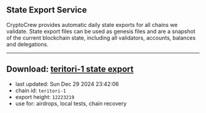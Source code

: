 ## State Export Service
CryptoCrew provides automatic daily state exports for all chains we validate. State export files can be used as genesis files and are a snapshot of the current blockchain state, including all validators, accounts, balances and delegations.

---
**Download: [teritori-1 state export](https://dl-eu2.ccvalidators.com/SERVICE/teritori/teritori-1_export_12223219.json)**
---

- last updated: Sun Dec 29 2024 23:42:06
- chain id: `teritori-1`
- export height: `12223219`
- use for: airdrops, local tests, chain recovery
